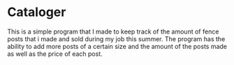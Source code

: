 # Cataloger

This is a simple program that I made to keep track of the amount of fence posts that i made and sold during my job this summer. The program has the ability to add more posts of a certain size and the amount of the posts made as well as the price of each post. 

